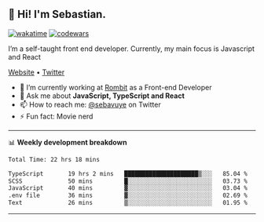 ## 👋 Hi! I'm Sebastian.

[![wakatime](https://wakatime.com/badge/user/df0036c6-328a-4a39-be9b-e49417ed22a1.svg)](https://wakatime.com/@df0036c6-328a-4a39-be9b-e49417ed22a1)
[![codewars](https://www.codewars.com/users/sebavuye/badges/small)](https://www.codewars.com/users/sebavuye)

I’m a self-taught front end developer. Currently, my main focus is Javascript and React

[Website](https://sebastianvuye.be) • [Twitter](https://twitter.com/sebavuye)

- 🔭 I’m currently working at [Rombit](https://rombit.com/) as a Front-end Developer
- 💬 Ask me about **JavaScript, TypeScript and React**
- 📫 How to reach me: [@sebavuye](https://twitter.com/sebavuye) on Twitter
- ⚡ Fun fact: Movie nerd

-------

📊 **Weekly development breakdown**

<!--START_SECTION:waka-->

```txt
Total Time: 22 hrs 18 mins

TypeScript       19 hrs 2 mins   █████████████████████▒░░░   85.04 %
SCSS             50 mins         █░░░░░░░░░░░░░░░░░░░░░░░░   03.73 %
JavaScript       40 mins         ▓░░░░░░░░░░░░░░░░░░░░░░░░   03.04 %
.env file        36 mins         ▓░░░░░░░░░░░░░░░░░░░░░░░░   02.69 %
Text             26 mins         ▒░░░░░░░░░░░░░░░░░░░░░░░░   01.95 %
```

<!--END_SECTION:waka-->
-------
